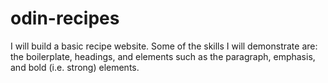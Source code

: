 # odin-recipes
I will build a basic recipe website. Some of the skills I will demonstrate are: the boilerplate, headings, and elements such as the paragraph, emphasis, and bold (i.e. strong) elements.